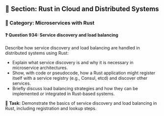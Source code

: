 ## 📘 Section: Rust in Cloud and Distributed Systems
### 🔹 Category: Microservices with Rust
#### ❓ Question 934: Service discovery and load balancing

Describe how service discovery and load balancing are handled in distributed systems using Rust:

- Explain what service discovery is and why it is necessary in microservice architectures.
- Show, with code or pseudocode, how a Rust application might register itself with a service registry (e.g., Consul, etcd) and discover other services.
- Briefly discuss load balancing strategies and how they can be implemented or integrated in Rust-based systems.

🔧 **Task:** Demonstrate the basics of service discovery and load balancing in Rust, including registration and lookup steps.

